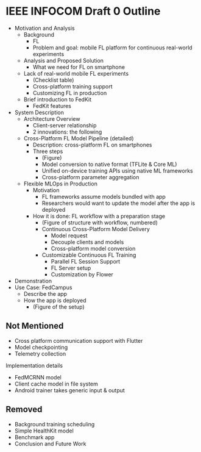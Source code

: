 # IEEE INFOCOM Draft 0 Outline

- Motivation and Analysis
    - Background
        - FL
        - Problem and goal: mobile FL platform for continuous real-world experiments
    - Analysis and Proposed Solution
        - What we need for FL on smartphone
    - Lack of real-world mobile FL experiments
        - (Checklist table)
        - Cross-platform training support
        - Customizing FL in production
    - Brief introduction to FedKit
        - FedKit features
        <!-- TODO: - Our research app in production (Key contributions) -->
- System Description
    - Architecture Overview
        - Client-server relationship
        - 2 innovations: the following
    - Cross-Platform FL Model Pipeline (detailed)
        - Description: cross-platform FL on smartphones
        - Three steps
            - (Figure)
            - Model conversion to native format (TFLite & Core ML)
            - Unified on-device training APIs using native ML frameworks
            - Cross-platform parameter aggregation
    - Flexible MLOps in Production
        - Motivation
            - FL frameworks assume models bundled with app
            - Researchers would want to update the model after the app is deployed
        - How it is done: FL workflow with a preparation stage
            - (Figure of structure with workflow, numbered)
            - Continuous Cross-Platform Model Delivery
                - Model request
                - Decouple clients and models
                - Cross-platform model conversion
            - Customizable Continuous FL Training
                - Parallel FL Session Support
                - FL Server setup
                - Customization by Flower
- Demonstration
- Use Case: FedCampus
    - Describe the app
    - How the app is deployed
        - (Figure of the setup)

## Not Mentioned

- Cross platform communication support with Flutter
- Model checkpointing
- Telemetry collection

Implementation details

- FedMCRNN model
- Client cache model in file system
- Android trainer takes generic input & output

## Removed

- Background training scheduling
- Simple HealthKit model
- Benchmark app
- Conclusion and Future Work
